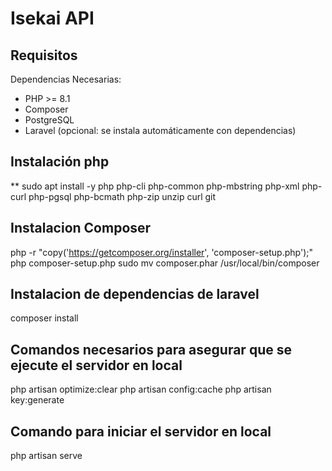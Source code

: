 # Isekai API
## Requisitos

Dependencias Necesarias:

- PHP >= 8.1
- Composer
- PostgreSQL
- Laravel (opcional: se instala automáticamente con dependencias)

## Instalación php 

** sudo apt install -y php php-cli php-common php-mbstring php-xml php-curl php-pgsql php-bcmath php-zip unzip curl git

## Instalacion Composer

php -r "copy('https://getcomposer.org/installer', 'composer-setup.php');"
php composer-setup.php
sudo mv composer.phar /usr/local/bin/composer

## Instalacion de dependencias de laravel 

composer install

## Comandos necesarios para asegurar que se ejecute el servidor en local
php artisan optimize:clear
php artisan config:cache
php artisan key:generate

## Comando para iniciar el servidor en local
php artisan serve



